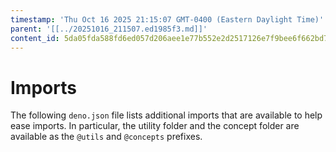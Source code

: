 ```yaml
---
timestamp: 'Thu Oct 16 2025 21:15:07 GMT-0400 (Eastern Daylight Time)'
parent: '[[../20251016_211507.ed1985f3.md]]'
content_id: 5da05fda588fd6ed057d206aee1e77b552e2d2517126e7f9bee6f662bd7c0afe
---
```


# Imports

The following `deno.json` file lists additional imports that are available to help ease imports. In particular, the utility folder and the concept folder are available as the `@utils` and `@concepts` prefixes.
